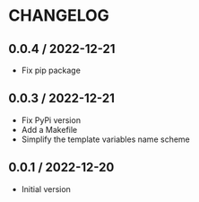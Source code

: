 CHANGELOG
===============================================================================

0.0.4 / 2022-12-21
-------------------------------------------------------------------------------

* Fix pip package

0.0.3 / 2022-12-21
-------------------------------------------------------------------------------

* Fix PyPi version
* Add a Makefile
* Simplify the template variables name scheme

0.0.1 / 2022-12-20
-------------------------------------------------------------------------------

* Initial version
